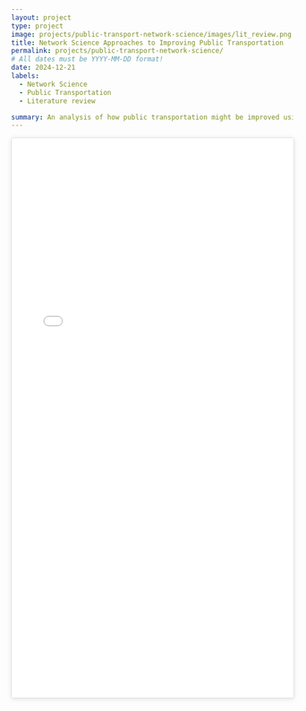```yaml
---
layout: project
type: project
image: projects/public-transport-network-science/images/lit_review.png
title: Network Science Approaches to Improving Public Transportation
permalink: projects/public-transport-network-science/
# All dates must be YYYY-MM-DD format!
date: 2024-12-21
labels:
  - Network Science
  - Public Transportation
  - Literature review

summary: An analysis of how public transportation might be improved using network science
---
```



<style>
  .pdf-container {
    position: relative;
    width: 100%;
    height: 80vh; /* Use viewport height for better responsiveness */
    min-height: 600px; /* Minimum height for readability */
    max-height: 1000px; /* Maximum height to prevent excessive size */
    border: 1px solid #ddd;
    border-radius: 4px;
    overflow: hidden;
    box-shadow: 0 2px 8px rgba(0,0,0,0.1);
  }

  .pdf-container iframe {
    position: absolute;
    top: 0;
    left: 0;
    width: 100%;
    height: 100%;
    border: none;
  }

  /* Responsive adjustments */
  @media (max-width: 768px) {
    .pdf-container {
      height: 70vh;
      min-height: 400px;
    }
  }

  @media (max-width: 480px) {
    .pdf-container {
      height: 60vh;
      min-height: 300px;
    }
  }

  /* For very tall screens */
  @media (min-height: 1200px) {
    .pdf-container {
      height: 85vh;
    }
  }
</style>

<div class="pdf-container">
  <iframe src="{{ site.baseurl }}/projects/public-transport-network-science/masuda_final_project.pdf"></iframe>
</div>
<br>
<br>